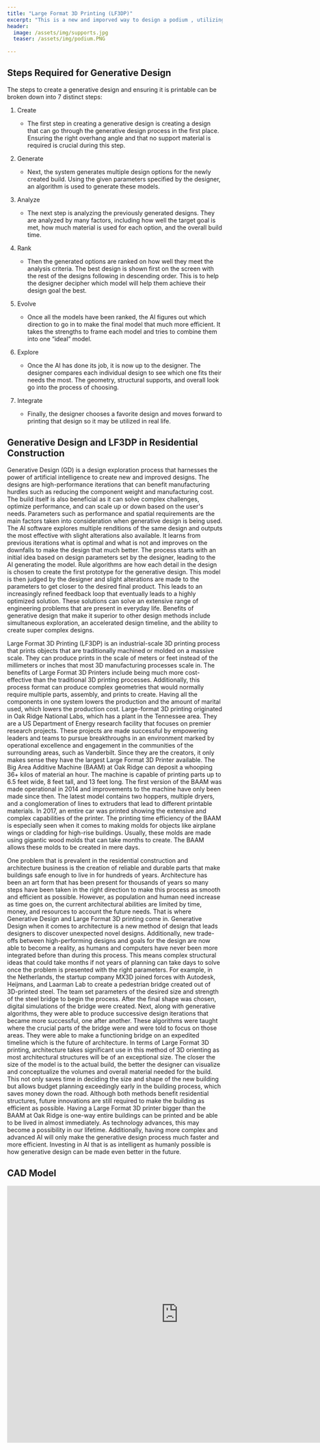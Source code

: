 ```yaml
---
title: "Large Format 3D Printing (LF3DP)"
excerpt: "This is a new and imporved way to design a podium , utilizing generative design"
header:
  image: /assets/img/supports.jpg
  teaser: /assets/img/podium.PNG
   
---
```


## Steps Required for Generative Design
The steps to create a generative design and ensuring it is printable can be broken down into 7 distinct steps:
1.   Create
     - The first step in creating a generative design is creating a design that can go through the generative design process in the first place. Ensuring the right overhang angle and that no support material is required is crucial during this step.

2.   Generate
     - Next, the system generates multiple design options for the newly created build. Using the given parameters specified by the designer, an algorithm is used to generate these models.

3.   Analyze
     - The next step is analyzing the previously generated designs. They are analyzed by many factors, including how well the target goal is met, how much material is used for each option, and the overall build time.

4.   Rank
     - Then the generated options are ranked on how well they meet the analysis criteria. The best design is shown first on the screen with the rest of the designs following in descending order. This is to help the designer decipher which model will help them achieve their design goal the best.
     
5.   Evolve
     - Once all the models have been ranked, the AI figures out which direction to go in to make the final model that much more efficient. It takes the strengths to frame each model and tries to combine them into one “ideal” model.

6.   Explore
     - Once the AI has done its job, it is now up to the designer. The designer compares each individual design to see which one fits their needs the most. The geometry, structural supports, and overall look go into the process of choosing.

7.   Integrate
     - Finally, the designer chooses a favorite design and moves forward to printing that design so it may be utilized in real life.
       
## Generative Design and LF3DP in Residential Construction
Generative Design (GD) is a design exploration process that harnesses the power of artificial intelligence to create new and improved designs. The designs are high-performance iterations that can benefit manufacturing hurdles such as reducing the component weight and manufacturing cost. The build itself is also beneficial as it can solve complex challenges, optimize performance, and can scale up or down based on the user's needs. Parameters such as performance and spatial requirements are the main factors taken into consideration when generative design is being used. The AI software explores multiple renditions of the same design and outputs the most effective with slight alterations also available. It learns from previous iterations what is optimal and what is not and improves on the downfalls to make the design that much better. The process starts with an initial idea based on design parameters set by the designer, leading to the AI generating the model. Rule algorithms are how each detail in the design is chosen to create the first prototype for the generative design. This model is then judged by the designer and slight alterations are made to the parameters to get closer to the desired final product. This leads to an increasingly refined feedback loop that eventually leads to a highly optimized solution. These solutions can solve an extensive range of engineering problems that are present in everyday life. Benefits of generative design that make it superior to other design methods include simultaneous exploration, an accelerated design timeline, and the ability to create super complex designs.

Large Format 3D Printing (LF3DP) is an industrial-scale 3D printing process that prints objects that are traditionally machined or molded on a massive scale. They can produce prints in the scale of meters or feet instead of the millimeters or inches that most 3D manufacturing processes scale in. The benefits of Large Format 3D Printers include being much more cost-effective than the traditional 3D printing processes. Additionally, this process format can produce complex geometries that would normally require multiple parts, assembly, and prints to create. Having all the components in one system lowers the production and the amount of marital used, which lowers the production cost. Large-format 3D printing originated in Oak Ridge National Labs, which has a plant in the Tennessee area. They are a US Department of Energy research facility that focuses on premier research projects. These projects are made successful by empowering leaders and teams to pursue breakthroughs in an environment marked by operational excellence and engagement in the communities of the surrounding areas, such as Vanderbilt. Since they are the creators, it only makes sense they have the largest Large Format 3D Printer available. The Big Area Additive Machine (BAAM) at Oak Ridge can deposit a whooping 36+ kilos of material an hour. The machine is capable of printing parts up to 6.5 feet wide, 8 feet tall, and 13 feet long. The first version of the BAAM was made operational in 2014 and improvements to the machine have only been made since then. The latest model contains two hoppers, multiple dryers, and a conglomeration of lines to extruders that lead to different printable materials. In 2017, an entire car was printed showing the extensive and complex capabilities of the printer. The printing time efficiency of the BAAM is especially seen when it comes to making molds for objects like airplane wings or cladding for high-rise buildings. Usually, these molds are made using gigantic wood molds that can take months to create. The BAAM allows these molds to be created in mere days.

One problem that is prevalent in the residential construction and architecture business is the creation of reliable and durable parts that make buildings safe enough to live in for hundreds of years. Architecture has been an art form that has been present for thousands of years so many steps have been taken in the right direction to make this process as smooth and efficient as possible. However, as population and human need increase as time goes on, the current architectural abilities are limited by time, money, and resources to account the future needs. That is where Generative Design and Large Format 3D printing come in. Generative Design when it comes to architecture is a new method of design that leads designers to discover unexpected novel designs. Additionally, new trade-offs between high-performing designs and goals for the design are now able to become a reality, as humans and computers have never been more integrated before than during this process. This means complex structural ideas that could take months if not years of planning can take days to solve once the problem is presented with the right parameters. For example, in the Netherlands, the startup company MX3D joined forces with Autodesk, Heijmans, and Laarman Lab to create a pedestrian bridge created out of 3D-printed steel. The team set parameters of the desired size and strength of the steel bridge to begin the process. After the final shape was chosen, digital simulations of the bridge were created. Next, along with generative algorithms, they were able to produce successive design iterations that became more successful, one after another. These algorithms were taught where the crucial parts of the bridge were and were told to focus on those areas. They were able to make a functioning bridge on an expedited timeline which is the future of architecture. In terms of Large Format 3D printing, architecture takes significant use in this method of 3D orienting as most architectural structures will be of an exceptional size. The closer the size of the model is to the actual build, the better the designer can visualize and conceptualize the volumes and overall material needed for the build. This not only saves time in deciding the size and shape of the new building but allows budget planning exceedingly early in the building process, which saves money down the road. Although both methods benefit residential structures, future innovations are still required to make the building as efficient as possible. Having a Large Format 3D printer bigger than the BAAM at Oak Ridge is one-way entire buildings can be printed and be able to be lived in almost immediately. As technology advances, this may become a possibility in our lifetime. Additionally, having more complex and advanced AI will only make the generative design process much faster and more efficient. Investing in AI that is as intelligent as humanly possible is how generative design can be made even better in the future.

## CAD Model
<iframe src="https://vanderbilt643.autodesk360.com/shares/public/SH512d4QTec90decfa6e25d9e37711ada22d?mode=embed" width="800" height="600" allowfullscreen="true" webkitallowfullscreen="true" mozallowfullscreen="true"  frameborder="0"></iframe>
